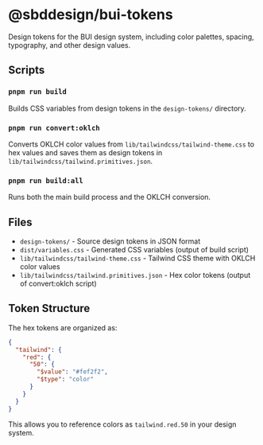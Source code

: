 # @sbddesign/bui-tokens

Design tokens for the BUI design system, including color palettes, spacing, typography, and other design values.

## Scripts

### `pnpm run build`
Builds CSS variables from design tokens in the `design-tokens/` directory.

### `pnpm run convert:oklch`
Converts OKLCH color values from `lib/tailwindcss/tailwind-theme.css` to hex values and saves them as design tokens in `lib/tailwindcss/tailwind.primitives.json`.

### `pnpm run build:all`
Runs both the main build process and the OKLCH conversion.

## Files

- `design-tokens/` - Source design tokens in JSON format
- `dist/variables.css` - Generated CSS variables (output of build script)
- `lib/tailwindcss/tailwind-theme.css` - Tailwind CSS theme with OKLCH color values
- `lib/tailwindcss/tailwind.primitives.json` - Hex color tokens (output of convert:oklch script)

## Token Structure

The hex tokens are organized as:
```json
{
  "tailwind": {
    "red": {
      "50": {
        "$value": "#fef2f2",
        "$type": "color"
      }
    }
  }
}
```

This allows you to reference colors as `tailwind.red.50` in your design system. 